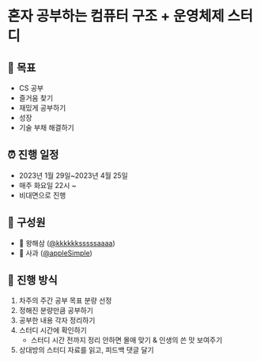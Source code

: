 # 혼자 공부하는 컴퓨터 구조 + 운영체제 스터디

## 🎯 목표
- CS 공부
- 즐거움 찾기
- 재밌게 공부하기
- 성장
- 기술 부채 해결하기

## ⏰ 진행 일정
- 2023년 1월 29일~2023년 4월 25일
- 매주 화요일 22시 ~
- 비대면으로 진행

## 🤗 구성원
- 🐶 왕해삼 ([@kkkkkksssssaaaa](https://github.com/kkkkkksssssaaaa))
- 🍎 사과 ([@appleSimple](https://github.com/appleSimple))

## 📖 진행 방식
1. 차주의 주간 공부 목표 분량 선정
2. 정해진 분량만큼 공부하기
3. 공부한 내용 각자 정리하기
4. 스터디 시간에 확인하기
    - 스터디 시간 전까지 정리 안하면 몰매 맞기 & 인생의 쓴 맛 보여주기
5. 상대방의 스터디 자료를 읽고, 피드백 댓글 달기
